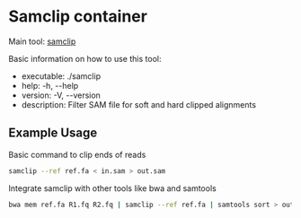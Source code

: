 # Samclip container

Main tool: [samclip](https://github.com/tseemann/samclip)

Basic information on how to use this tool:
- executable: ./samclip
- help: -h, --help
- version: -V, --version
- description: Filter SAM file for soft and hard clipped alignments

## Example Usage

Basic command to clip ends of reads
```bash
samclip --ref ref.fa < in.sam > out.sam
```

Integrate samclip with other tools like bwa and samtools
```bash
bwa mem ref.fa R1.fq R2.fq | samclip --ref ref.fa | samtools sort > out.bam 
```

